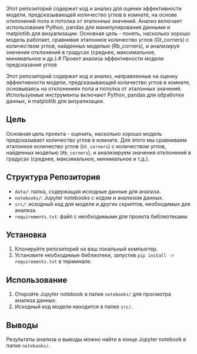 Этот репозиторий содержит код и анализ для оценки эффективности модели, предсказывающей количество углов в комнате, на основе отклонений пола и потолка от эталонных значений. Анализ включает использование Python, pandas для манипулирования данными и matplotlib для визуализации. Основная цель - понять, насколько хорошо модель работает, сравнивая эталонное количество углов (Gt_corners) с количеством углов, найденных моделью (Rb_corners), и анализируя значения отклонений в градусах (среднее, максимальное, минимальное и др.).# Проект анализа эффективности модели предсказания углов

Этот репозиторий содержит код и анализ, направленные на оценку эффективности модели, предсказывающей количество углов в комнате, основываясь на отклонениях пола и потолка от эталонных значений. Используемые инструменты включают Python, pandas для обработки данных, и matplotlib для визуализации.

## Цель

Основная цель проекта - оценить, насколько хорошо модель предсказывает количество углов в комнате. Для этого мы сравниваем эталонное количество углов (`Gt_corners`) с количеством углов, найденных моделью (`Rb_corners`), и анализируем значения отклонений в градусах (среднее, максимальное, минимальное и т.д.).

## Структура Репозитория

- `data/`: папка, содержащая исходные данные для анализа.
- `notebooks/`: Jupyter notebooks с кодом и анализом данных.
- `src/`: исходный код для модели и других скриптов, необходимых для анализа.
- `requirements.txt`: файл с необходимыми для проекта библиотеками.

## Установка

1. Клонируйте репозиторий на ваш локальный компьютер.
2. Установите необходимые библиотеки, запустив `pip install -r requirements.txt` в терминале.

## Использование

1. Откройте Jupyter notebook в папке `notebooks/` для просмотра анализа данных.
2. Исходный код модели находится в папке `src/`.

## Выводы

Результаты анализа и выводы можно найти в конце Jupyter notebook в папке `notebooks/`.
